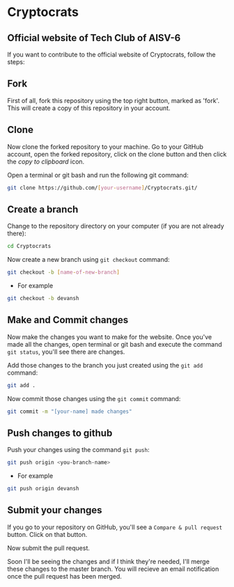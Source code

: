 # Cryptocrats

## Official website of Tech Club of AISV-6 


If you want to contribute to the official website of Cryptocrats, follow the steps:

## Fork

First of all, fork this repository using the top right button, marked as 'fork'. This will create a copy of this repository in your account.

## Clone

Now clone the forked repository to your machine. Go to your GitHub account, open the forked repository, click on the clone button and then click the *copy to clipboard* icon.

Open a terminal or git bash and run the following git command:

```bash
git clone https://github.com/[your-username]/Cryptocrats.git/
```

## Create a branch

Change to the repository directory on your computer (if you are not already there):

```bash
cd Cryptocrats
```

Now create a new branch using `git checkout` command:

```bash
git checkout -b [name-of-new-branch]
```


- For example

```bash
git checkout -b devansh
```

## Make and Commit changes

Now make the changes you want to make for the website. Once you've made all the changes, open terminal or git bash and execute the command `git status`, you'll see there are changes.

Add those changes to the branch you just created using the `git add` command:

```bash
git add .
```

Now commit those changes using the `git commit` command:

```bash
git commit -m "[your-name] made changes"
```

## Push changes to github

Push your changes using the command `git push`:

```bash
git push origin <you-branch-name>
```

- For example

```bash
git push origin devansh
```

## Submit your changes

If you go to your repository on GitHub, you'll see a `Compare & pull request` button. Click on that button.

Now submit the pull request.

Soon I'll be seeing the changes and if I think they're needed, I'll merge these changes to the master branch. You will recieve an email notification once the pull request has been merged.

